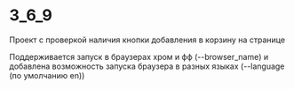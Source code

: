 # 3_6_9

Проект с проверкой наличия кнопки добавления в корзину на странице

Поддерживается запуск в браузерах хром и фф (--browser_name) 
и добавлена возможность запуска браузера в разных языках (--language (по умолчанию en))